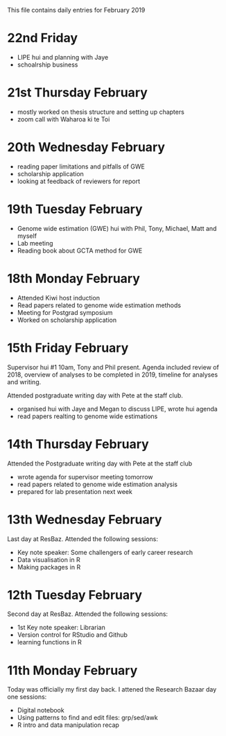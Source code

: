 This file contains daily entries for February 2019 

# 22nd Friday 

* LIPE hui and planning with Jaye 
* schoalrship business 

# 21st Thursday February 

* mostly worked on thesis structure and setting up chapters 
* zoom call with Waharoa ki te Toi 

# 20th Wednesday February 

* reading paper limitations and pitfalls of GWE 
* scholarship application 
* looking at feedback of reviewers for report 

# 19th Tuesday February 

* Genome wide estimation (GWE) hui with Phil, Tony, Michael, Matt and myself 
* Lab meeting 
* Reading book about GCTA method for GWE 

# 18th Monday February 

* Attended Kiwi host induction 
* Read papers related to genome wide estimation methods 
* Meeting for Postgrad symposium 
* Worked on scholarship application 

# 15th Friday February 
Supervisor hui #1 10am, Tony and Phil present.  Agenda included review of 2018, overview of analyses to be completed in 2019,
timeline for analyses and writing.  

Attended postgraduate writing day with Pete at the staff club. 
* organised hui with Jaye and Megan to discuss LIPE, wrote hui agenda
* read papers realting to genome wide estimations 

# 14th Thursday February 
Attended the Postgraduate writing day with Pete at the staff club 
* wrote agenda for supervisor meeting tomorrow 
* read papers related to genome wide estimation analysis 
* prepared for lab presentation next week 

# 13th Wednesday February 
Last day at ResBaz.  Attended the following sessions:
* Key note speaker: Some challengers of early career research 
* Data visualisation in R 
* Making packages in R 

# 12th Tuesday February 
Second day at ResBaz.  Attended the following sessions:
* 1st Key note speaker: Librarian 
* Version control for RStudio and Github 
* learning functions in R

# 11th Monday February 
Today was officially my first day back.  I attened the Research Bazaar day one sessions: 
* Digital notebook 
* Using patterns to find and edit files: grp/sed/awk 
* R intro and data manipulation recap 
